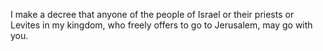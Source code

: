 I make a decree that anyone of the people of Israel or their priests or Levites in my kingdom, who freely offers to go to Jerusalem, may go with you.
